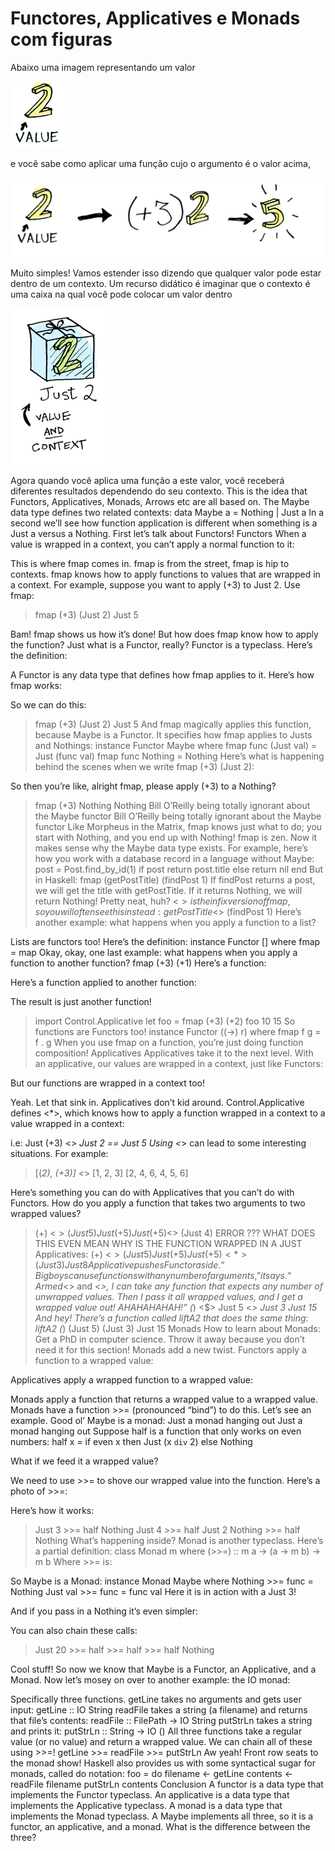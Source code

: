# Functores, Applicatives e Monads com figuras


Abaixo uma imagem representando um valor

![](img/value.png)

e  você sabe como aplicar uma função cujo o argumento  é o  valor acima,

![](img/value_apply.png)

Muito simples! Vamos estender isso dizendo que qualquer valor pode estar dentro de um contexto. Um recurso didático é imaginar que o contexto é uma caixa na qual você pode colocar um valor dentro

![](img/value_and_context.png)

Agora quando você aplica uma função a este valor, você receberá diferentes resultados dependendo do seu contexto. This is the idea that Functors, Applicatives, Monads, Arrows etc are all based on. The Maybe data type defines two related contexts:
data Maybe a = Nothing | Just a
In a second we’ll see how function application is different when something is a Just a versus a Nothing. First let’s talk about Functors!
Functors
When a value is wrapped in a context, you can’t apply a normal function to it:

This is where fmap comes in. fmap is from the street, fmap is hip to contexts. fmap knows how to apply functions to values that are wrapped in a context. For example, suppose you want to apply (+3) to Just 2. Use fmap:
> fmap (+3) (Just 2)
Just 5

Bam! fmap shows us how it’s done! But how does fmap know how to apply the function?
Just what is a Functor, really?
Functor is a typeclass. Here’s the definition:

A Functor is any data type that defines how fmap applies to it. Here’s how fmap works:

So we can do this:
> fmap (+3) (Just 2)
Just 5
And fmap magically applies this function, because Maybe is a Functor. It specifies how fmap applies to Justs and Nothings:
instance Functor Maybe where
    fmap func (Just val) = Just (func val)
    fmap func Nothing = Nothing
Here’s what is happening behind the scenes when we write fmap (+3) (Just 2):

So then you’re like, alright fmap, please apply (+3) to a Nothing?
> fmap (+3) Nothing
Nothing
Bill O’Reilly being totally ignorant about the Maybe functor
Bill O’Reilly being totally ignorant about the Maybe functor
Like Morpheus in the Matrix, fmap knows just what to do; you start with Nothing, and you end up with Nothing! fmap is zen. Now it makes sense why the Maybe data type exists. For example, here’s how you work with a database record in a language without Maybe:
post = Post.find_by_id(1)
if post
  return post.title
else
  return nil
end
But in Haskell:
fmap (getPostTitle) (findPost 1)
If findPost returns a post, we will get the title with getPostTitle. If it returns Nothing, we will return Nothing! Pretty neat, huh? <$> is the infix version of fmap, so you will often see this instead:
getPostTitle <$> (findPost 1)
Here’s another example: what happens when you apply a function to a list?

Lists are functors too! Here’s the definition:
instance Functor [] where
    fmap = map
Okay, okay, one last example: what happens when you apply a function to another function?
fmap (+3) (+1)
Here’s a function:

Here’s a function applied to another function:

The result is just another function!
> import Control.Applicative
> let foo = fmap (+3) (+2)
> foo 10
15
So functions are Functors too!
instance Functor ((->) r) where
    fmap f g = f . g
When you use fmap on a function, you’re just doing function composition!
Applicatives
Applicatives take it to the next level. With an applicative, our values are wrapped in a context, just like Functors:

But our functions are wrapped in a context too!

Yeah. Let that sink in. Applicatives don’t kid around. Control.Applicative defines <*>, which knows how to apply a function wrapped in a context to a value wrapped in a context:

i.e:
Just (+3) <*> Just 2 == Just 5
Using <*> can lead to some interesting situations. For example:
> [(*2), (+3)] <*> [1, 2, 3]
[2, 4, 6, 4, 5, 6]

Here’s something you can do with Applicatives that you can’t do with Functors. How do you apply a function that takes two arguments to two wrapped values?
> (+) <$> (Just 5)
Just (+5)
> Just (+5) <$> (Just 4)
ERROR ??? WHAT DOES THIS EVEN MEAN WHY IS THE FUNCTION WRAPPED IN A JUST
Applicatives:
> (+) <$> (Just 5)
Just (+5)
> Just (+5) <*> (Just 3)
Just 8
Applicative pushes Functor aside. “Big boys can use functions with any number of arguments,” it says. “Armed <$> and <*>, I can take any function that expects any number of unwrapped values. Then I pass it all wrapped values, and I get a wrapped value out! AHAHAHAHAH!”
> (*) <$> Just 5 <*> Just 3
Just 15
And hey! There’s a function called liftA2 that does the same thing:
> liftA2 (*) (Just 5) (Just 3)
Just 15
Monads
How to learn about Monads:
Get a PhD in computer science.
Throw it away because you don’t need it for this section!
Monads add a new twist.
Functors apply a function to a wrapped value:

Applicatives apply a wrapped function to a wrapped value:

Monads apply a function that returns a wrapped value to a wrapped value. Monads have a function >>= (pronounced “bind”) to do this.
Let’s see an example. Good ol’ Maybe is a monad:
Just a monad hanging out
Just a monad hanging out
Suppose half is a function that only works on even numbers:
half x = if even x
           then Just (x `div` 2)
           else Nothing

What if we feed it a wrapped value?

We need to use >>= to shove our wrapped value into the function. Here’s a photo of >>=:

Here’s how it works:
> Just 3 >>= half
Nothing
> Just 4 >>= half
Just 2
> Nothing >>= half
Nothing
What’s happening inside? Monad is another typeclass. Here’s a partial definition:
class Monad m where
    (>>=) :: m a -> (a -> m b) -> m b
Where >>= is:

So Maybe is a Monad:
instance Monad Maybe where
    Nothing >>= func = Nothing
    Just val >>= func  = func val
Here it is in action with a Just 3!

And if you pass in a Nothing it’s even simpler:

You can also chain these calls:
> Just 20 >>= half >>= half >>= half
Nothing


Cool stuff! So now we know that Maybe is a Functor, an Applicative, and a Monad.
Now let’s mosey on over to another example: the IO monad:

Specifically three functions. getLine takes no arguments and gets user input:
getLine :: IO String
readFile takes a string (a filename) and returns that file’s contents:
readFile :: FilePath -> IO String
putStrLn takes a string and prints it:
putStrLn :: String -> IO ()
All three functions take a regular value (or no value) and return a wrapped value. We can chain all of these using >>=!
getLine >>= readFile >>= putStrLn
Aw yeah! Front row seats to the monad show!
Haskell also provides us with some syntactical sugar for monads, called do notation:
foo = do
    filename <- getLine
    contents <- readFile filename
    putStrLn contents
Conclusion
A functor is a data type that implements the Functor typeclass.
An applicative is a data type that implements the Applicative typeclass.
A monad is a data type that implements the Monad typeclass.
A Maybe implements all three, so it is a functor, an applicative, and a monad.
What is the difference between the three?
